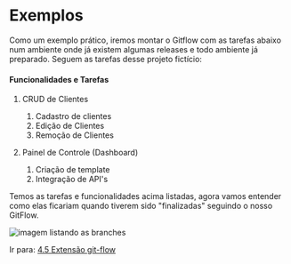 # Exemplos

Como um exemplo prático, iremos montar o Gitflow com as tarefas abaixo num ambiente onde já existem algumas releases e todo ambiente já preparado. Seguem as tarefas desse projeto fictício:

#### Funcionalidades e Tarefas

1. CRUD de Clientes
   1. Cadastro de clientes
   1. Edição de Clientes
   1. Remoção de Clientes
2. Painel de Controle (Dashboard)

   1. Criação de template
   1. Integração de API's

Temos as tarefas e funcionalidades acima listadas, agora vamos entender como elas ficariam quando tiverem sido "finalizadas" seguindo o nosso GitFlow.

![imagem listando as branches](/images/gitflow-example1.png)

Ir para: [4.5 Extensão git-flow](extensao-git-flow.md)